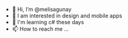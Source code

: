 - 👋 Hi, I’m @melisagunay
- 👀  I am interested in design and mobile apps
- 🌱  I'm learning c# these days
- 📫 How to reach me ...

<!---
melisagunay/melisagunay is a ✨ special ✨ repository because its `README.md` (this file) appears on your GitHub profile.
You can click the Preview link to take a look at your changes.
--->
